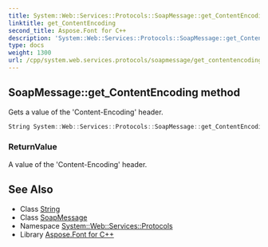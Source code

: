 ```yaml
---
title: System::Web::Services::Protocols::SoapMessage::get_ContentEncoding method
linktitle: get_ContentEncoding
second_title: Aspose.Font for C++
description: 'System::Web::Services::Protocols::SoapMessage::get_ContentEncoding method. Gets a value of the ''Content-Encoding'' header in C++.'
type: docs
weight: 1300
url: /cpp/system.web.services.protocols/soapmessage/get_contentencoding/
---
```

## SoapMessage::get_ContentEncoding method


Gets a value of the 'Content-Encoding' header.

```cpp
String System::Web::Services::Protocols::SoapMessage::get_ContentEncoding()
```


### ReturnValue

A value of the 'Content-Encoding' header.

## See Also

* Class [String](../../../system/string/)
* Class [SoapMessage](../)
* Namespace [System::Web::Services::Protocols](../../)
* Library [Aspose.Font for C++](../../../)
